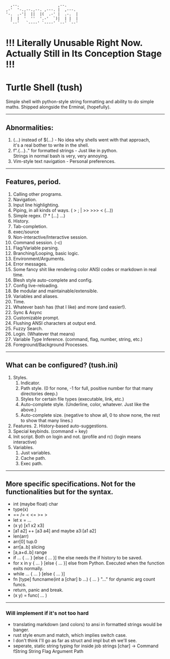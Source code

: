 ```
  ,--.                 ,--.      
,-'  '-.,--.,--. ,---. |  ,---.  
'-.  .-'|  ||  |(  .-' |  .-.  | 
  |  |  '  ''  '.-'  `)|  | |  | 
  `--'   `----' `----' `--' `--'
```

# !!! Literally Unusable Right Now. Actually Still in Its Conception Stage !!!
# Turtle Shell (tush)

Simple shell with python-style string formatting and ability to do simple maths.
Shipped alongside the Erminal, (hopefully).
___

## Abnormalities:

1. (...) instead of $(...) - No idea why shells went with that approach,\
   it's a real bother to write in the shell.
2. f".{...}.." for formatted strings - Just like in python.\
   Strings in normal bash is very, very annoying.
3. Vim-style text navigation - Personal preferences.
___

## Features, period.

1. Calling other programs.
2. Navigation.
3. Input line highlighting.
4. Piping, in all kinds of ways. ( > ; | >> >>> < (...))
5. Simple regex. (? * [...] ...)
6. History.
7. Tab-completion.
8. exec/source
9. Non-interactive/Interactive session.
10. Command session. (-c)
11. Flag/Variable parsing.
12. Branching/Looping, basic logic.
13. Environment/Arguments.
14. Error messages.
15. Some fancy shit like rendering color ANSI codes or markdown in real time.
16. Blesh style auto-complete and config.
17. Config live-reloading.
18. Be modular and maintainable/extensible.
19. Variables and aliases.
20. Time.
21. Whatever bash has (that I like) and more (and easier!).
22. Sync & Async
23. Customizable prompt.
24. Flushing ANSI characters at output end.
25. Fuzzy Search.
26. Login. (Whatever that means)
27. Variable Type Inference. (command, flag, number, string, etc.)
28. Foreground/Background Processes.
___

## What can be configured? (tush.ini)

1. Styles.
    1. Indicator.
    2. Path style. (0 for none, -1 for full, positive number for that many directories deep.)
    3. Styles for certain file types (executable, link, etc.)
    4. Auto-complete style. (Underline, color, whatever. Just like the above.)
    5. Auto-complete size. (negative to show all, 0 to show none, the rest to show that many lines.)
2. Features.
    2. History-based auto-suggestions.
3. Special keybinds. (command = key)
4. Init script. Both on login and not. (profile and rc) (login means interactive)
5. Variables.
    1. Just variables.
    2. Cache path.
    3. Exec path.
___

## More specific specifications. Not for the functionalities but for the syntax.

- int (maybe float) char
- type(x)
- == /= < <= >= >
- let x = ...
- (x y) [x1 x2 x3]
- [a1 a2] ++ [a3 a4] and maybe a3:[a1 a2]
- len(arr)
- arr[0] tup.0
- arr[a..b] slicing
- [a,a+d..b] range
- if ... { ... } [else { ... }] the else needs the if history to be saved.
- for x in y { ... } [else { ... }] else from Python. Executed when the function exits normally.
- while ... { ... } [else { ... }]
- fn [type] funcname(int a [char] b ...) { ... } "..." for dynamic arg count funcs.
- return, panic and break.
- (x y) = func( ... )
___

### Will implement if it's not too hard
- translating markdown (and colors) to ansi in formatted strings would be banger.
- rust style enum and match, which implies switch case.
- I don't think I'll go as far as struct and impl but eh we'll see.
- seperate, static string typing for inside job strings [char] -> Command fString String Flag Argument Path
